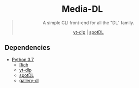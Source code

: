 <div align="center">
	
# Media-DL
	
> A simple CLI front-end for all the "DL" family.
	<summary>
		[yt-dlp](https://github.com/yt-dlp/yt-dlp) | [spotDL](https://github.com/spotDL/spotify-downloader)
	</summary>
	
</div>

## Dependencies

- [Python 3.7](https://www.python.org/downloads/)
	- [Rich](https://pypi.org/project/rich/)
	- [yt-dlp](https://github.com/yt-dlp/yt-dlp)
	- [spotDL](https://github.com/spotDL/spotify-downloader)
	- [gallery-dl](https://github.com/mikf/gallery-dl)
